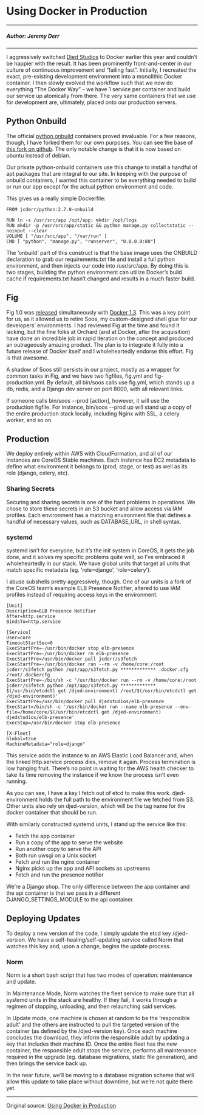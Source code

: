 # Using Docker in Production

---

##### Author: Jeremy Derr

---


I aggressively switched [Djed Studios](http://djed.com/) to Docker earlier this year and couldn’t be happier with the result. It has been prominently front-and-center in our culture of continuous improvement and “failing fast”. Initially, I recreated the exact, pre-existing development environment into a monolithic Docker container. I then slowly evolved the workflow such that we now do everything “The Docker Way” – we have 1 service per container and build our service up atomically from there. The very same containers that we use for development are, ultimately, placed onto our production servers.

## Python Onbuild

The official [python onbuild](https://github.com/docker-library/python/blob/master/2.7/onbuild/Dockerfile) containers proved invaluable. For a few reasons, though, I have forked them for our own purposes. You can see the base of [this fork on github](https://github.com/jcderr/python). The only notable change is that it is now based on ubuntu instead of debian.

Our private python-onbuild containers use this change to install a handful of apt packages that are integral to our site. In keeping with the purpose of onbuild containers, I wanted this container to be everything needed to build or run our app except for the actual python environment and code.

This gives us a really simple Dockerfile:

```
FROM jcderr/python:2.7.8-onbuild

RUN ln -s /usr/src/app /opt/app; mkdir /opt/logs
RUN mkdir -p /usr/src/app/static && python manage.py collectstatic --noinput --clear
VOLUME [ "/usr/src/app", "/var/run" ]
CMD [ "python", "manage.py", "runserver", "0.0.0.0:80"]
```

The ‘onbuild’ part of this construct is that the base image uses the ONBUILD declaration to grab our requirements.txt file and install a full python environment, and then injects our code into /usr/src/app. By doing this is two stages, building the python environment can utilize Docker’s build cache if requirements.txt hasn’t changed and results in a much faster build.

## Fig

Fig 1.0 was [released](https://blog.docker.com/2014/10/fig-1-0-boot2docker-compatibility-and-more/) simultaneously with [Docker 1.3](https://blog.docker.com/2014/10/docker-1-3-signed-images-process-injection-security-options-mac-shared-directories/). This was a key point for us, as it allowed us to retire Soos, my custom-designed shell glue for our developers’ environments. I had reviewed Fig at the time and found it lacking, but the fine folks at Orchard (and at Docker, after the acquisition) have done an incredible job in rapid iteration on the concept and produced an outrageously amazing product. The plan is to integrate it fully into a future release of Docker itself and I wholeheartedly endorse this effort. Fig is that awesome.

A shadow of Soos still persists in our project, mostly as a wrapper for common tasks in Fig, and we have two figfiles, fig.yml and fig-production.yml. By default, all bin/soos calls use fig.yml, which stands up a db, redis, and a Django dev server on port 8000, with all relevant links.

If someone calls bin/soos --prod [action], however, it will use the production figfile. For instance, bin/soos --prod up will stand up a copy of the entire production stack locally, including Nginx with SSL, a celery worker, and so on.

## Production

We deploy entirely within AWS with CloudFormation, and all of our instances are CoreOS Stable machines. Each instance has EC2 metadata to define what environment it belongs to (prod, stage, or test) as well as its role (django, celery, etc).

### Sharing Secrets

Securing and sharing secrets is one of the hard problems in operations. We chose to store these secrets in an S3 bucket and allow access via IAM profiles. Each environment has a matching environment file that defines a handful of necessary values, such as DATABASE_URL, in shell syntax.

### systemd

systemd isn’t for everyone, but it’s the init system in CoreOS, it gets the job done, and it solves my specific problems quite well, so I’ve embraced it wholeheartedly in our stack. We have global units that target all units that match specific metadata (eg. ‘role=django’, ‘role=celery’).

I abuse subshells pretty aggressively, though. One of our units is a fork of the CoreOS team’s example ELB Presence Notifier, altered to use IAM profiles instead of requiring access keys in the environment.

```
[Unit]
Description=ELB Presence Notifier
After=http.service
BindsTo=http.service

[Service]
User=core
TimeoutStartSec=0
ExecStartPre=-/usr/bin/docker stop elb-presence
ExecStartPre=-/usr/bin/docker rm elb-presence
ExecStartPre=/usr/bin/docker pull jcderr/s3fetch
ExecStartPre=-/usr/bin/docker run --rm -v /home/core:/root jcderr/s3fetch python /opt/app/s3fetch.py ************* .docker.cfg /root/.dockercfg
ExecStartPre=-/bin/sh -c '/usr/bin/docker run --rm -v /home/core:/root jcderr/s3fetch python /opt/app/s3fetch.py ************* $(/usr/bin/etcdctl get /djed-environment) /root/$(/usr/bin/etcdctl get /djed-environment)'
ExecStartPre=/usr/bin/docker pull djedstudios/elb-presence
ExecStart=/bin/sh -c '/usr/bin/docker run --name elb-presence --env-file=/home/core/$(/usr/bin/etcdctl get /djed-environment) djedstudios/elb-presence'
ExecStop=/usr/bin/docker stop elb-presence

[X-Fleet]
Global=true
MachineMetadata="role=django"
```

This service adds the instance to an AWS Elastic Load Balancer and, when the linked http.service process dies, remove it again. Process termination is low hanging fruit. There’s no point in waiting for the AWS health checker to take its time removing the instance if we know the process isn’t even running.

As you can see, I have a key I fetch out of etcd to make this work. djed-environment holds the full path to the environment file we fetched from S3. Other units also rely on djed-version, which will be the tag name for the docker container that should be run.

With similarly constructed systemd units, I stand up the service like this:

- Fetch the app container
- Run a copy of the app to serve the website
- Run another copy to serve the API
- Both run uwsgi on a Unix socket
- Fetch and run the nginx container
- Nginx picks up the app and API sockets as upstreams
- Fetch and run the presence notifier

We’re a Django shop. The only difference between the app container and the api container is that we pass in a different DJANGO_SETTINGS_MODULE to the api container.

## Deploying Updates

To deploy a new version of the code, I simply update the etcd key /djed-version. We have a self-healing/self-updating service called Norm that watches this key and, upon a change, begins the update process.

### Norm

Norm is a short bash script that has two modes of operation: maintenance and update.

In Maintenance Mode, Norm watches the fleet service to make sure that all systemd units in the stack are healthy. If they fail, it works through a regimen of stopping, unloading, and then relaunching said services.

In Update mode, one machine is chosen at random to be the ‘responsible adult’ and the others are instructed to pull the targeted version of the container (as defined by the /djed-version key). Once each machine concludes the download, they inform the responsible adult by updating a key that includes their machine ID. Once the entire fleet has the new container, the responsible adult stops the service, performs all maintenance required in the upgrade (eg. database migrations, static file generation), and then brings the service back up.

In the near future, we’ll be moving to a database migration scheme that will allow this update to take place without downtime, but we’re not quite there yet.

---

Original source: [Using Docker in Production](https://continuously.me/2014/11/05/using-docker-in-production/)